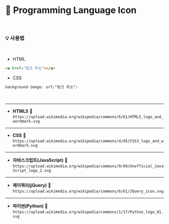 # 💙 Programming Language Icon
<br>

### 💡 사용법
<br>

* HTML
```html
<a href="링크 주소"></a>
```
* CSS
```css
background-image: url("링크 주소")
```
<br>

* * *
* **HTML5**
🔗 `https://upload.wikimedia.org/wikipedia/commons/6/61/HTML5_logo_and_wordmark.svg`
* * *
* **CSS**
🔗 `https://upload.wikimedia.org/wikipedia/commons/d/d5/CSS3_logo_and_wordmark.svg`
* * *
* **자바스크립트(JavaScript)**
🔗 `https://upload.wikimedia.org/wikipedia/commons/9/99/Unofficial_JavaScript_logo_2.svg`
* * *
* **제이쿼리(jQuery)**
🔗 `https://upload.wikimedia.org/wikipedia/commons/6/61/JQuery_icon.svg`
* * *
* **파이썬(Python)**
🔗 `https://upload.wikimedia.org/wikipedia/commons/1/1f/Python_logo_01.svg`

